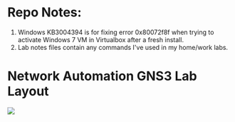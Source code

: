 # Repo Notes:
1. Windows KB3004394 is for fixing error 0x80072f8f when trying to activate Windows 7 VM in Virtualbox after a fresh install.
2. Lab notes files contain any commands I've used in my home/work labs.

# Network Automation GNS3 Lab Layout
<img src="https://github.com/restogit/Network-Automation-Lab/blob/f57bc819886a0dc959de4972bccc2adb2c96cb8a/NetworkAutomationGNS3Layout.png"></img>
